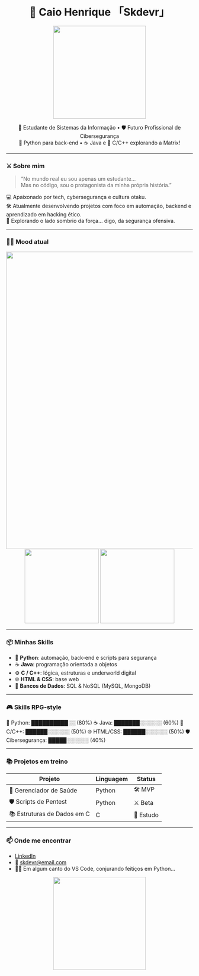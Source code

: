 <h1 align="center">👾 Caio Henrique 「Skdevr」</h1>

<p align="center">
  <img src="https://media.tenor.com/2uyENRmiUt0AAAAC/coding.gif" width="250"/>
</p>

<p align="center">
  🧠 Estudante de Sistemas da Informação • 🛡️ Futuro Profissional de Cibersegurança <br>
  🐍 Python para back-end • ☕ Java e 🧩 C/C++ explorando a Matrix!
</p>

---

### ⚔️ Sobre mim

> “No mundo real eu sou apenas um estudante...  
> Mas no código, sou o protagonista da minha própria história.”

💻 Apaixonado por tech, cybersegurança e cultura otaku.  
🛠️ Atualmente desenvolvendo projetos com foco em automação, backend e aprendizado em hacking ético.  
🌌 Explorando o lado sombrio da força... digo, da segurança ofensiva.

---

### 👩‍💻 Mood atual

<p align="center">
  <img src="https://tenor.com/pt-BR/view/meowzzzz-gif-26747325" width="800"/>
  <img src="https://64.media.tumblr.com/f2c81e0a1859d21f053b548e2e90aa0f/tumblr_p2yg4z5rRX1td74edo1_500.gif" width="200"/>
  <img src="https://64.media.tumblr.com/1515ffb9222f9de0343da1557e3e517a/tumblr_pje0i7GgOm1wsyb14o1_400.gif" width="200"/>
</p>

---

### 📦 Minhas Skills

- 🐍 **Python**: automação, back-end e scripts para segurança
- ☕ **Java**: programação orientada a objetos
- ⚙️ **C / C++**: lógica, estruturas e underworld digital
- 🌐 **HTML & CSS**: base web
- 🧰 **Bancos de Dados**: SQL & NoSQL (MySQL, MongoDB)

---

### 🎮 Skills RPG-style

🐍 Python: ██████████░░ (80%)
☕ Java: ███████░░░░░░ (60%)
🧩 C/C++: ██████░░░░░░ (50%)
🌐 HTML/CSS: ██████░░░░░░ (50%)
🛡️ Cibersegurança: █████░░░░░░ (40%)


---

### 📚 Projetos em treino

| Projeto                        | Linguagem | Status    |
|-------------------------------|-----------|-----------|
| 💊 Gerenciador de Saúde       | Python    | 🛠️ MVP     |
| 🛡️ Scripts de Pentest         | Python    | ⚔️ Beta     |
| 📚 Estruturas de Dados em C   | C         | 📖 Estudo   |

---

### 📫 Onde me encontrar

- [LinkedIn](https://www.linkedin.com/in/seu-usuario)  
- 📧 skdevr@email.com  
- 🧙‍♂️ Em algum canto do VS Code, conjurando feitiços em Python...

<p align="center">
  <img src="https://media.tenor.com/Lq3UOQ1n6hMAAAAd/hacker-anime.gif" width="250"/>
</p>


